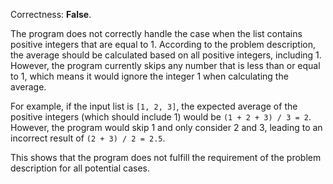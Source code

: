 Correctness: **False**.

The program does not correctly handle the case when the list contains positive integers that are equal to 1. According to the problem description, the average should be calculated based on all positive integers, including 1. However, the program currently skips any number that is less than or equal to 1, which means it would ignore the integer 1 when calculating the average. 

For example, if the input list is `[1, 2, 3]`, the expected average of the positive integers (which should include 1) would be `(1 + 2 + 3) / 3 = 2`. However, the program would skip 1 and only consider 2 and 3, leading to an incorrect result of `(2 + 3) / 2 = 2.5`. 

This shows that the program does not fulfill the requirement of the problem description for all potential cases.